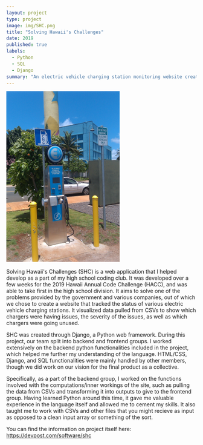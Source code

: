 ```yaml
---
layout: project
type: project
image: img/SHC.png
title: "Solving Hawaii's Challenges"
date: 2019
published: true
labels:
  - Python
  - SQL
  - Django
summary: "An electric vehicle charging station monitoring website created by my team which took first in HACC 2019."
---
```

<div class="text-center p-4">
  <img width="300px" src="../img/Electric_Car_Charging_Station_Honolulu.jpg" class="img-thumbnail" >
</div>

  Solving Hawaii's Challenges (SHC) is a web application that I helped develop as a part of my high school coding club. It was developed over a few weeks for the 2019 Hawaii Annual Code Challenge (HACC), and was able to take first in the high school division. It aims to solve one of the problems provided by the government and various companies, out of which we chose to create a website that tracked the status of various electric vehicle charging stations. It visualized data pulled from CSVs to show which chargers were having issues, the severity of the issues, as well as which chargers were going unused. 

  SHC was created through Django, a Python web framework. During this project, our team split into backend and frontend groups. I worked extensively on the backend python functionalities included in the project, which helped me further my understanding of the language. HTML/CSS, Django, and SQL functionalities were mainly handled by other members, though we did work on our vision for the final product as a collective.

  Specifically, as a part of the backend group, I worked on the functions involved with the computations/inner workings of the site, such as pulling the data from CSVs and transforming it into outputs to give to the frontend group. Having learned Python around this time, it gave me valuable experience in the language itself and allowed me to cement my skills. It also taught me to work with CSVs and other files that you might recieve as input as opposed to a clean input array or something of the sort.

You can find the information on project itself here: <a href="https://devpost.com/software/shc">https://devpost.com/software/shc</a>
